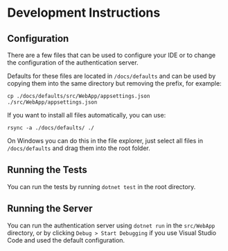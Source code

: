 # Development Instructions

## Configuration

There are a few files that can be used to configure your IDE or to change the
configuration of the authentication server.

Defaults for these files are located in `/docs/defaults` and can be used by
copying them into the same directory but removing the prefix, for example:

~~~none
cp ./docs/defaults/src/WebApp/appsettings.json ./src/WebApp/appsettings.json
~~~

If you want to install all files automatically, you can use:

~~~none
rsync -a ./docs/defaults/ ./
~~~

On Windows you can do this in the file explorer, just select all files in
`/docs/defaults` and drag them into the root folder.

## Running the Tests

You can run the tests by running `dotnet test` in the root directory.

## Running the Server

You can run the authentication server using `dotnet run` in the `src/WebApp`
directory, or by clicking `Debug > Start Debugging` if you use Visual Studio Code
and used the default configuration.
